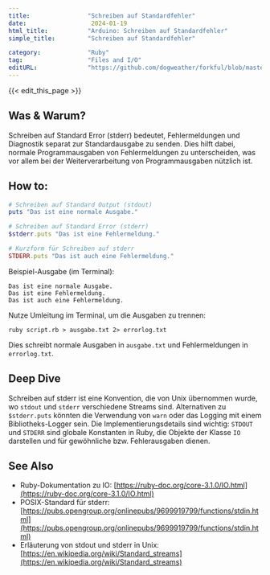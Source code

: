 ```yaml
---
title:                "Schreiben auf Standardfehler"
date:                  2024-01-19
html_title:           "Arduino: Schreiben auf Standardfehler"
simple_title:         "Schreiben auf Standardfehler"

category:             "Ruby"
tag:                  "Files and I/O"
editURL:              "https://github.com/dogweather/forkful/blob/master/content/de/ruby/writing-to-standard-error.md"
---
```


{{< edit_this_page >}}

## Was & Warum?

Schreiben auf Standard Error (stderr) bedeutet, Fehlermeldungen und Diagnostik separat zur Standardausgabe zu senden. Dies hilft dabei, normale Programmausgaben von Fehlermeldungen zu unterscheiden, was vor allem bei der Weiterverarbeitung von Programmausgaben nützlich ist.

## How to:

```Ruby
# Schreiben auf Standard Output (stdout)
puts "Das ist eine normale Ausgabe."

# Schreiben auf Standard Error (stderr)
$stderr.puts "Das ist eine Fehlermeldung."

# Kurzform für Schreiben auf stderr
STDERR.puts "Das ist auch eine Fehlermeldung."
```

Beispiel-Ausgabe (im Terminal):

```
Das ist eine normale Ausgabe.
Das ist eine Fehlermeldung.
Das ist auch eine Fehlermeldung.
```

Nutze Umleitung im Terminal, um die Ausgaben zu trennen:

```
ruby script.rb > ausgabe.txt 2> errorlog.txt
```

Dies schreibt normale Ausgaben in `ausgabe.txt` und Fehlermeldungen in `errorlog.txt`.

## Deep Dive

Schreiben auf stderr ist eine Konvention, die von Unix übernommen wurde, wo `stdout` und `stderr` verschiedene Streams sind. Alternativen zu `$stderr.puts` könnten die Verwendung von `warn` oder das Logging mit einem Bibliotheks-Logger sein. Die Implementierungsdetails sind wichtig: `STDOUT` und `STDERR` sind globale Konstanten in Ruby, die Objekte der Klasse `IO` darstellen und für gewöhnliche bzw. Fehlerausgaben dienen.

## See Also

- Ruby-Dokumentation zu IO: [https://ruby-doc.org/core-3.1.0/IO.html](https://ruby-doc.org/core-3.1.0/IO.html)
- POSIX-Standard für stderr: [https://pubs.opengroup.org/onlinepubs/9699919799/functions/stdin.html](https://pubs.opengroup.org/onlinepubs/9699919799/functions/stdin.html)
- Erläuterung von stdout und stderr in Unix: [https://en.wikipedia.org/wiki/Standard_streams](https://en.wikipedia.org/wiki/Standard_streams)
